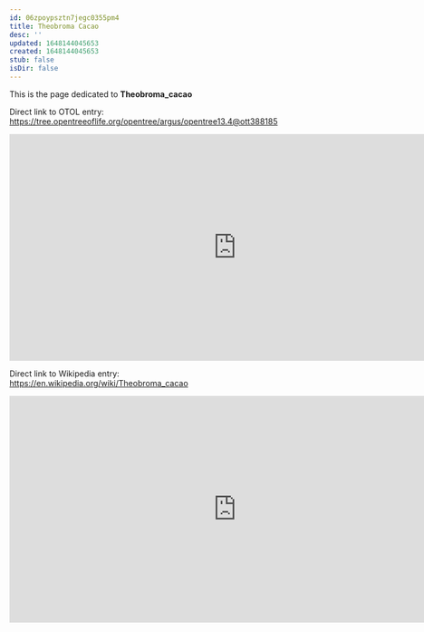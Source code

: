 ```yaml
---
id: 06zpoypsztn7jegc0355pm4
title: Theobroma Cacao
desc: ''
updated: 1648144045653
created: 1648144045653
stub: false
isDir: false
---
```

This is the page dedicated to **Theobroma_cacao**


Direct link to OTOL entry: https://tree.opentreeoflife.org/opentree/argus/opentree13.4@ott388185



<html>
    <body>
    <iframe src="https://tree.opentreeoflife.org/opentree/argus/opentree13.4@ott388185"
    width="800" height="400" frameborder="0" allowfullscreen> </iframe>
    </body>
</html>
    


Direct link to Wikipedia entry: https://en.wikipedia.org/wiki/Theobroma_cacao



<html>
    <body>
    <iframe src="https://en.wikipedia.org/wiki/Theobroma_cacao"
    width="800" height="400" frameborder="0" allowfullscreen> </iframe>
    </body>
</html>
    
